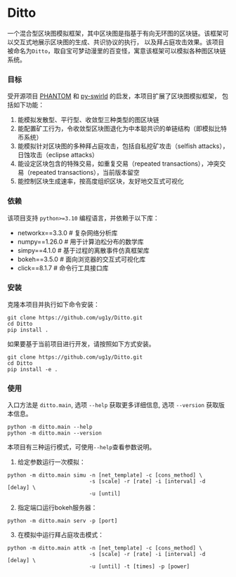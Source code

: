 # Ditto

一个混合型区块图模拟框架，其中区块图是指基于有向无环图的区块链。该框架可以交互式地展示区块图的生成、共识协议的执行， 
以及拜占庭攻击效果。该项目被命名为`Ditto`，取自宝可梦动漫里的百变怪，寓意该框架可以模拟各种图区块链系统。


### 目标

受开源项目 [PHANTOM](https://github.com/AvivYaish/PHANTOM.git) 和 
[py-swirld](https://github.com/Lapin0t/py-swirld.git) 的启发，本项目扩展了区块图模拟框架，
包括如下功能：
1. 能模拟发散型、平行型、收敛型三种类型的图区块链
2. 能配置矿工行为，令收敛型区块图退化为中本聪共识的单链结构（即模拟比特币系统）
3. 能模拟针对区块图的多种拜占庭攻击，包括自私挖矿攻击（selfish attacks），日蚀攻击（eclipse attacks）
4. 能设定区块包含的特殊交易，如重复交易（repeated transactions），冲突交易（repeated transactions），当前版本留空
5. 能控制区块生成速率，按高度组织区块，友好地交互式可视化


### 依赖

该项目支持 `python>=3.10` 编程语言，并依赖于以下库：
- networkx==3.3.0  # 复杂网络分析库
- numpy==1.26.0  # 用于计算泊松分布的数学库
- simpy==4.1.0  # 基于过程的离散事件仿真框架库
- bokeh==3.5.0  # 面向浏览器的交互式可视化库
- click==8.1.7  # 命令行工具接口库


### 安装

克隆本项目并执行如下命令安装：
```shell
git clone https://github.com/ug1y/Ditto.git
cd Ditto
pip install .
```

如果要基于当前项目进行开发，请按照如下方式安装。
```shell
git clone https://github.com/ug1y/Ditto.git
cd Ditto
pip install -e .
```


### 使用


入口方法是 `ditto.main`, 选项 `--help` 获取更多详细信息, 选项 `--version` 获取版本信息。
```shell
python -m ditto.main --help
python -m ditto.main --version
```

本项目有三种运行模式，可使用`--help`查看参数说明。

1. 给定参数运行一次模拟：
```shell
python -m ditto.main simu -n [net_template] -c [cons_method] \
                          -s [scale] -r [rate] -i [interval] -d [delay] \
                          -u [until] 
```

2. 指定端口运行bokeh服务器：
```shell
python -m ditto.main serv -p [port]
```

3. 在模拟中运行拜占庭攻击模式：
```shell
python -m ditto.main attk -n [net_template] -c [cons_method] \
                          -s [scale] -r [rate] -i [interval] -d [delay] \
                          -u [until] -t [times] -p [power]
```